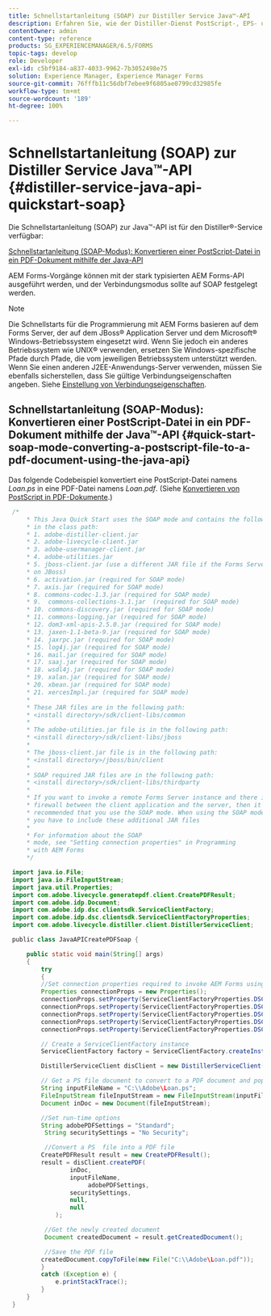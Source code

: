 ```yaml
---
title: Schnellstartanleitung (SOAP) zur Distiller Service Java™-API
description: Erfahren Sie, wie der Distiller-Dienst PostScript-, EPS- und PRN-Dateien in PDF umwandelt, die häufig für die Konvertierung von gedruckten in elektronische Dokumente in großen Mengen verwendet werden.
contentOwner: admin
content-type: reference
products: SG_EXPERIENCEMANAGER/6.5/FORMS
topic-tags: develop
role: Developer
exl-id: c5bf9184-a837-4033-9962-7b3052498e75
solution: Experience Manager, Experience Manager Forms
source-git-commit: 76fffb11c56dbf7ebee9f6805ae0799cd32985fe
workflow-type: tm+mt
source-wordcount: '189'
ht-degree: 100%

---
```


# Schnellstartanleitung (SOAP) zur Distiller Service Java™-API {#distiller-service-java-api-quickstart-soap}

Die Schnellstartanleitung (SOAP) zur Java™-API ist für den Distiller®-Service verfügbar:

[Schnellstartanleitung (SOAP-Modus): Konvertieren einer PostScript-Datei in ein PDF-Dokument mithilfe der Java-API](distiller-service-java-api-quick.md#quick-start-soap-mode-converting-a-postscript-file-to-a-pdf-document-using-the-java-api)

AEM Forms-Vorgänge können mit der stark typisierten AEM Forms-API ausgeführt werden, und der Verbindungsmodus sollte auf SOAP festgelegt werden.

>[!NOTE]
>
>Die Schnellstarts für die Programmierung mit AEM Forms basieren auf dem Forms Server, der auf dem JBoss® Application Server und dem Microsoft® Windows-Betriebssystem eingesetzt wird. Wenn Sie jedoch ein anderes Betriebssystem wie UNIX® verwenden, ersetzen Sie Windows-spezifische Pfade durch Pfade, die vom jeweiligen Betriebssystem unterstützt werden. Wenn Sie einen anderen J2EE-Anwendungs-Server verwenden, müssen Sie ebenfalls sicherstellen, dass Sie gültige Verbindungseigenschaften angeben. Siehe [Einstellung von Verbindungseigenschaften](/help/forms/developing/invoking-aem-forms-using-java.md#setting-connection-properties).

## Schnellstartanleitung (SOAP-Modus): Konvertieren einer PostScript-Datei in ein PDF-Dokument mithilfe der Java™-API {#quick-start-soap-mode-converting-a-postscript-file-to-a-pdf-document-using-the-java-api}

Das folgende Codebeispiel konvertiert eine PostScript-Datei namens *Loan.ps* in eine PDF-Datei namens *Loan.pdf*. (Siehe [Konvertieren von PostScript in PDF-Dokumente](/help/forms/developing/converting-postscript-pdf-documents.md#converting-postscript-to-pdf-documents).)

```java
 /*
     * This Java Quick Start uses the SOAP mode and contains the following JAR files
     * in the class path:
     * 1. adobe-distiller-client.jar
     * 2. adobe-livecycle-client.jar
     * 3. adobe-usermanager-client.jar
     * 4. adobe-utilities.jar
     * 5. jboss-client.jar (use a different JAR file if the Forms Server is not deployed
     * on JBoss)
     * 6. activation.jar (required for SOAP mode)
     * 7. axis.jar (required for SOAP mode)
     * 8. commons-codec-1.3.jar (required for SOAP mode)
     * 9.  commons-collections-3.1.jar  (required for SOAP mode)
     * 10. commons-discovery.jar (required for SOAP mode)
     * 11. commons-logging.jar (required for SOAP mode)
     * 12. dom3-xml-apis-2.5.0.jar (required for SOAP mode)
     * 13. jaxen-1.1-beta-9.jar (required for SOAP mode)
     * 14. jaxrpc.jar (required for SOAP mode)
     * 15. log4j.jar (required for SOAP mode)
     * 16. mail.jar (required for SOAP mode)
     * 17. saaj.jar (required for SOAP mode)
     * 18. wsdl4j.jar (required for SOAP mode)
     * 19. xalan.jar (required for SOAP mode)
     * 20. xbean.jar (required for SOAP mode)
     * 21. xercesImpl.jar (required for SOAP mode)
     *
     * These JAR files are in the following path:
     * <install directory>/sdk/client-libs/common
     *
     * The adobe-utilities.jar file is in the following path:
     * <install directory>/sdk/client-libs/jboss
     *
     * The jboss-client.jar file is in the following path:
     * <install directory>/jboss/bin/client
     *
     * SOAP required JAR files are in the following path:
     * <install directory>/sdk/client-libs/thirdparty
     *
     * If you want to invoke a remote Forms Server instance and there is a
     * firewall between the client application and the server, then it is
     * recommended that you use the SOAP mode. When using the SOAP mode,
     * you have to include these additional JAR files
     *
     * For information about the SOAP
     * mode, see "Setting connection properties" in Programming
     * with AEM Forms
     */

 import java.io.File;
 import java.io.FileInputStream;
 import java.util.Properties;
 import com.adobe.livecycle.generatepdf.client.CreatePDFResult;
 import com.adobe.idp.Document;
 import com.adobe.idp.dsc.clientsdk.ServiceClientFactory;
 import com.adobe.idp.dsc.clientsdk.ServiceClientFactoryProperties;
 import com.adobe.livecycle.distiller.client.DistillerServiceClient;

 public class JavaAPICreatePDFSoap {

     public static void main(String[] args)
     {
         try
         {
         //Set connection properties required to invoke AEM Forms using SOAP mode
         Properties connectionProps = new Properties();
         connectionProps.setProperty(ServiceClientFactoryProperties.DSC_DEFAULT_SOAP_ENDPOINT, "https://'[server]:[port]'");
         connectionProps.setProperty(ServiceClientFactoryProperties.DSC_TRANSPORT_PROTOCOL,ServiceClientFactoryProperties.DSC_SOAP_PROTOCOL);
         connectionProps.setProperty(ServiceClientFactoryProperties.DSC_SERVER_TYPE, "JBoss");
         connectionProps.setProperty(ServiceClientFactoryProperties.DSC_CREDENTIAL_USERNAME, "administrator");
         connectionProps.setProperty(ServiceClientFactoryProperties.DSC_CREDENTIAL_PASSWORD, "password");

         // Create a ServiceClientFactory instance
         ServiceClientFactory factory = ServiceClientFactory.createInstance(connectionProps);

         DistillerServiceClient disClient = new DistillerServiceClient(factory );

         // Get a PS file document to convert to a PDF document and populate a com.adobe.idp.Document object
         String inputFileName = "C:\\Adobe\Loan.ps";
         FileInputStream fileInputStream = new FileInputStream(inputFileName);
         Document inDoc = new Document(fileInputStream);

         //Set run-time options
         String adobePDFSettings = "Standard";
          String securitySettings = "No Security";

          //Convert a PS  file into a PDF file
         CreatePDFResult result = new CreatePDFResult();
         result = disClient.createPDF(
                 inDoc,
                 inputFileName,
                      adobePDFSettings,
                 securitySettings,
                 null,
                 null
             );

          //Get the newly created document
          Document createdDocument = result.getCreatedDocument();

          //Save the PDF file
         createdDocument.copyToFile(new File("C:\\Adobe\Loan.pdf"));
         }
         catch (Exception e) {
             e.printStackTrace();
         }
     }
 }
```
